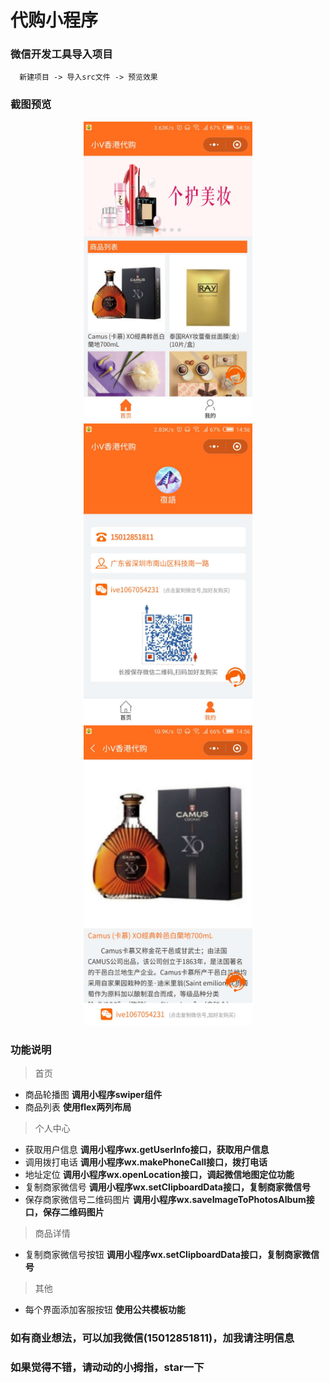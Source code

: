 # 代购小程序

### 微信开发工具导入项目

```console
  新建项目 -> 导入src文件 -> 预览效果
``` 

### 截图预览

<div align=center>
  <img width="270" height="480" src="./screenshot/home.jpg"/>
  <img width="270" height="480" src="./screenshot/center.jpg"/>
  <img width="270" height="480" src="./screenshot/detail.jpg"/>
</div>

### 功能说明

> 首页

* 商品轮播图 **调用小程序swiper组件**
* 商品列表 **使用flex两列布局**

> 个人中心

* 获取用户信息 **调用小程序wx.getUserInfo接口，获取用户信息**
* 调用拨打电话 **调用小程序wx.makePhoneCall接口，拨打电话**
* 地址定位 **调用小程序wx.openLocation接口，调起微信地图定位功能**
* 复制商家微信号 **调用小程序wx.setClipboardData接口，复制商家微信号**
* 保存商家微信号二维码图片 **调用小程序wx.saveImageToPhotosAlbum接口，保存二维码图片**

> 商品详情

* 复制商家微信号按钮 **调用小程序wx.setClipboardData接口，复制商家微信号**

> 其他

* 每个界面添加客服按钮 **使用公共模板功能**

### 如有商业想法，可以加我微信(15012851811)，加我请注明信息

### 如果觉得不错，请动动的小拇指，star一下